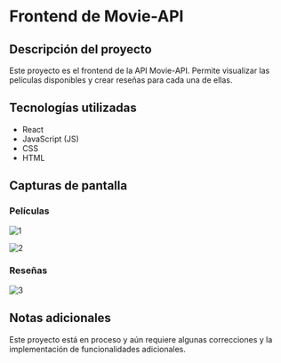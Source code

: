 # Frontend de Movie-API

## Descripción del proyecto
Este proyecto es el frontend de la API Movie-API. Permite visualizar las películas disponibles y crear reseñas para cada una de ellas.

## Tecnologías utilizadas
- React
- JavaScript (JS)
- CSS
- HTML

## Capturas de pantalla
### Películas
![1](https://github.com/BaldiTomas/React-movie-gold/assets/150200267/5dfdb576-c178-4288-a356-c5e1173abade)

![2](https://github.com/BaldiTomas/React-movie-gold/assets/150200267/34a38d4d-851e-46e0-a0d3-b61d32f5cd0e)

### Reseñas
![3](https://github.com/BaldiTomas/React-movie-gold/assets/150200267/22309195-e0a0-45c1-b9d7-1c4b915b4e4e)

## Notas adicionales
Este proyecto está en proceso y aún requiere algunas correcciones y la implementación de funcionalidades adicionales.
